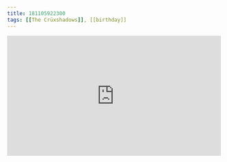 ```yaml
---
title: 181105922300
tags: [[The Crüxshadows]], [[birthday]]
---
```

<iframe allow="accelerometer; autoplay; clipboard-write; encrypted-media; gyroscope; picture-in-picture" allowfullscreen="" frameborder="0" height="281" id="youtube_iframe" src="https://www.youtube.com/embed/qkPxm9lE0oY?feature=oembed&amp;enablejsapi=1&amp;origin=https://safe.txmblr.com&amp;wmode=opaque" width="500"></iframe>